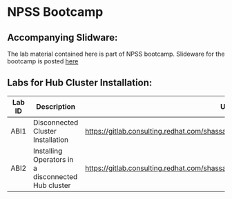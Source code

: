 # NPSS Bootcamp


## Accompanying Slidware: 

The lab material contained here is part of NPSS bootcamp. Slideware for the bootcamp is posted [here](https://docs.google.com/presentation/d/1byvAY0zb2PeCS7mtFymNdtL6b1vvPI72FRLVt4xdBP8/edit?usp=drive_link)

## Labs for Hub Cluster Installation: 

| Lab ID | Description | URL |
|--------|-------------|------|
ABI1 | Disconnected Cluster Installation |  https://gitlab.consulting.redhat.com/shassan/bootcamp/-/blob/main/abi.md |
ABI2 | Installing Operators in a disconnected Hub cluster |  https://gitlab.consulting.redhat.com/shassan/bootcamp/-/blob/main/hub_operators.md |


